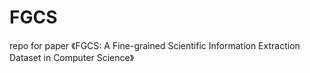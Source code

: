 # FGCS
repo for paper 《FGCS: A Fine-grained Scientific Information Extraction Dataset in Computer Science》
